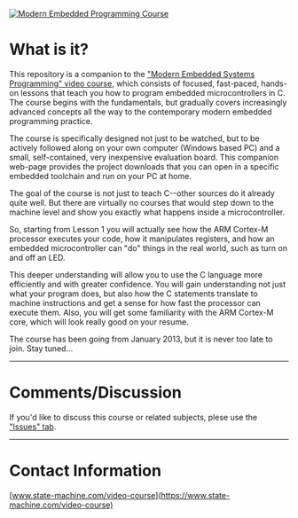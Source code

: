 [![Modern Embedded Programming Course](img/thumbnail.jpg)](https://www.youtube.com/playlist?list=PLPW8O6W-1chwyTzI3BHwBLbGQoPFxPAPM)


# What is it?
This repository is a companion to the ["Modern Embedded Systems Programming" video course](https://www.youtube.com/playlist?list=PLPW8O6W-1chwyTzI3BHwBLbGQoPFxPAPM),
which consists of focused, fast-paced, hands-on lessons that teach you how to program embedded microcontrollers in C. The course begins with the fundamentals, but gradually covers increasingly advanced concepts all the way to the contemporary modern embedded programming practice.

The course is specifically designed not just to be watched, but to be actively followed along on your own computer (Windows based PC) and a small, self-contained, very inexpensive evaluation board. This companion web-page provides the project downloads that you can open in a specific embedded toolchain and run on your PC at home.

The goal of the course is not just to teach C--other sources do it already quite well. But there are virtually no courses that would step down to the machine level and show you exactly what happens inside a microcontroller.

So, starting from Lesson 1 you will actually see how the ARM Cortex-M processor executes your code, how it manipulates registers, and how an embedded microcontroller can "do" things in the real world, such as turn on and off an LED.

This deeper understanding will allow you to use the C language more efficiently and with greater confidence. You will gain understanding not just what your program does, but also how the C statements translate to machine instructions and get a sense for how fast the processor can execute them. Also, you will get some familiarity with the ARM Cortex-M core, which will look really good on your resume.

The course has been going from January 2013, but it is never too late to join. Stay tuned...


---------------------------------------------------------------------
# Comments/Discussion
If you'd like to discuss this course or related subjects, plese use the ["Issues" tab](https://github.com/QuantumLeaps/modern-embedded-course/issues).


---------------------------------------------------------------------
# Contact Information

[www.state-machine.com/video-course](https://www.state-machine.com/video-course)




